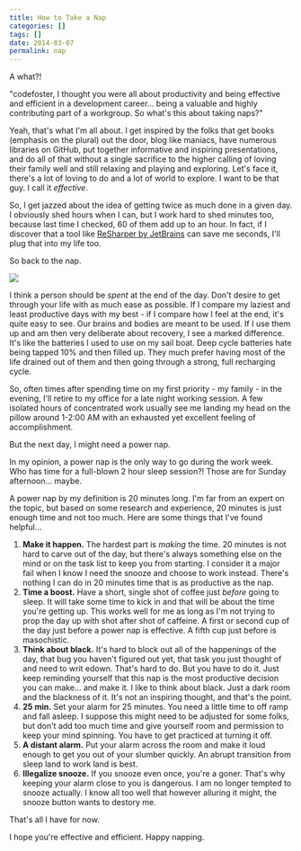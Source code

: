 ```yaml
---
title: How to Take a Nap
categories: []
tags: []
date: 2014-03-07
permalink: nap
---
```


A what?!

"codefoster, I thought you were all about productivity and being effective and efficient in a development career... being a valuable and highly contributing part of a workgroup. So what&#39;s this about taking naps?"
<!-- xmore -->

Yeah, that&#39;s what I&#39;m all about. I get inspired by the folks that get books (emphasis on the plural) out the door, blog like maniacs, have numerous libraries on GitHub, put together informative and inspiring presentations, and do all of that without a single sacrifice to the higher calling of loving their family well and still relaxing and playing and exploring. Let&#39;s face it, there&#39;s a lot of loving to do and a lot of world to explore. I want to be that guy. I call it _effective_.

So, I get jazzed about the idea of getting twice as much done in a given day. I obviously shed hours when I can, but I work hard to shed minutes too, because last time I checked, 60 of them add up to an hour. In fact, if I discover that a tool like [ReSharper by JetBrains](http://jetbrains.com/resharper) can save me seconds, I&#39;ll plug that into my life too.

So back to the nap.

![](/files/nap_01.jpg)

I think a person should be _spent_ at the end of the day. Don&#39;t desire to get through your life with as much ease as possible. If I compare my laziest and least productive days with my best - if I compare how I feel at the end, it&#39;s quite easy to see. Our brains and bodies are meant to be used. If I use them up and am then very deliberate about recovery, I see a marked difference. It&#39;s like the batteries I used to use on my sail boat. Deep cycle batteries hate being tapped 10% and then filled up. They much prefer having most of the life drained out of them and then going through a strong, full recharging cycle.

So, often times after spending time on my first priority - my family - in the evening, I&#39;ll retire to my office for a late night working session. A few isolated hours of concentrated work usually see me landing my head on the pillow around 1-2:00 AM with an exhausted yet excellent feeling of accomplishment.

But the next day, I might need a power nap.

In my opinion, a power nap is the only way to go during the work week. Who has time for a full-blown 2 hour sleep session?! Those are for Sunday afternoon... maybe.

A power nap by my definition is 20 minutes long. I&#39;m far from an expert on the topic, but based on some research and experience, 20 minutes is just enough time and not too much. Here are some things that I&#39;ve found helpful...

1.  **Make it happen.** The hardest part is _making_ the time. 20 minutes is not hard to carve out of the day, but there&#39;s always something else on the mind or on the task list to keep you from starting. I consider it a major fail when I know I need the snooze and choose to work instead. There&#39;s nothing I can do in 20 minutes time that is as productive as the nap.
2.  **Time a boost.** Have a short, single shot of coffee just _before_ going to sleep. It will take some time to kick in and that will be about the time you&#39;re getting up. This works well for me as long as I&#39;m not trying to prop the day up with shot after shot of caffeine. A first or second cup of the day just before a power nap is effective. A fifth cup just before is masochistic. 
3.  **Think about black.** It&#39;s hard to block out all of the happenings of the day, that bug you haven&#39;t figured out yet, that task you just thought of and need to writ edown. That&#39;s hard to do. But you have to do it. Just keep reminding yourself that this nap is the most productive decision you can make... and make it. I like to think about black. Just a dark room and the blackness of it. It&#39;s not an inspiring thought, and that&#39;s the point.
4.  **25 min.** Set your alarm for 25 minutes. You need a little time to off ramp and fall asleep. I suppose this might need to be adjusted for some folks, but don&#39;t add too much time and give yourself room and permission to keep your mind spinning. You have to get practiced at turning it off.
5.  **A distant alarm.** Put your alarm across the room and make it loud enough to get you out of your slumber quickly. An abrupt transition from sleep land to work land is best.
6.  **Illegalize snooze.** If you snooze even once, you&#39;re a goner. That&#39;s why keeping your alarm close to you is dangerous. I am no longer tempted to snooze actually. I know all too well that however alluring it might, the snooze button wants to destory me.

That&#39;s all I have for now.

I hope you&#39;re effective and efficient. Happy napping.